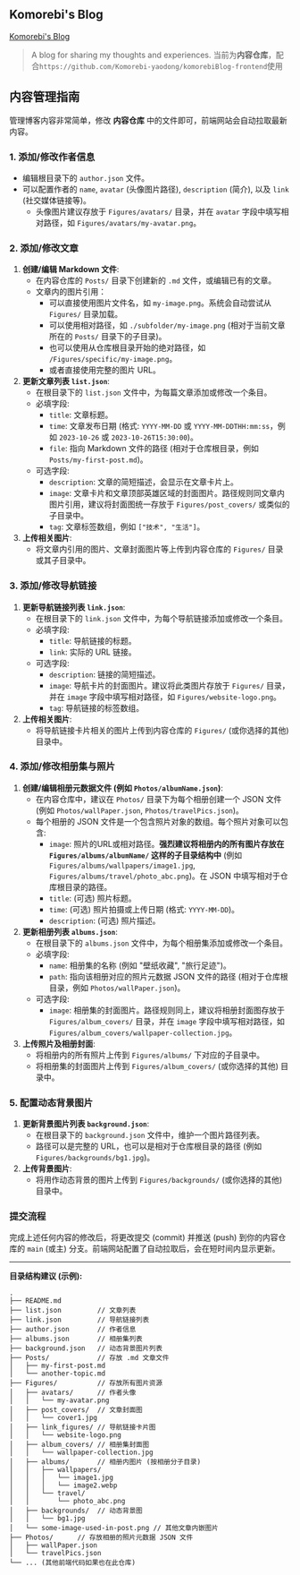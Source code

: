 ## Komorebi's Blog
[Komorebi's Blog](https://komorebi.001412.xyz)

> A blog for sharing my thoughts and experiences.
> 当前为**内容仓库**，配合`https://github.com/Komorebi-yaodong/komorebiBlog-frontend`使用

## 内容管理指南

管理博客内容非常简单，修改 **内容仓库** 中的文件即可，前端网站会自动拉取最新内容。

### 1. 添加/修改作者信息

*   编辑根目录下的 `author.json` 文件。
*   可以配置作者的 `name`, `avatar` (头像图片路径), `description` (简介), 以及 `link` (社交媒体链接等)。
    *   头像图片建议存放于 `Figures/avatars/` 目录，并在 `avatar` 字段中填写相对路径，如 `Figures/avatars/my-avatar.png`。

### 2. 添加/修改文章

1.  **创建/编辑 Markdown 文件**:
    *   在内容仓库的 `Posts/` 目录下创建新的 `.md` 文件，或编辑已有的文章。
    *   文章内的图片引用：
        *   可以直接使用图片文件名，如 `my-image.png`。系统会自动尝试从 `Figures/` 目录加载。
        *   可以使用相对路径，如 `./subfolder/my-image.png` (相对于当前文章所在的 `Posts/` 目录下的子目录)。
        *   也可以使用从仓库根目录开始的绝对路径，如 `/Figures/specific/my-image.png`。
        *   或者直接使用完整的图片 URL。
2.  **更新文章列表 `list.json`**:
    *   在根目录下的 `list.json` 文件中，为每篇文章添加或修改一个条目。
    *   必填字段:
        *   `title`: 文章标题。
        *   `time`: 文章发布日期 (格式: `YYYY-MM-DD` 或 `YYYY-MM-DDTHH:mm:ss`，例如 `2023-10-26` 或 `2023-10-26T15:30:00`)。
        *   `file`: 指向 Markdown 文件的路径 (相对于仓库根目录，例如 `Posts/my-first-post.md`)。
    *   可选字段:
        *   `description`: 文章的简短描述，会显示在文章卡片上。
        *   `image`: 文章卡片和文章顶部英雄区域的封面图片。路径规则同文章内图片引用，建议将封面图统一存放于 `Figures/post_covers/` 或类似的子目录中。
        *   `tag`: 文章标签数组，例如 `["技术", "生活"]`。
3.  **上传相关图片**:
    *   将文章内引用的图片、文章封面图片等上传到内容仓库的 `Figures/` 目录或其子目录中。

### 3. 添加/修改导航链接

1.  **更新导航链接列表 `link.json`**:
    *   在根目录下的 `link.json` 文件中，为每个导航链接添加或修改一个条目。
    *   必填字段:
        *   `title`: 导航链接的标题。
        *   `link`: 实际的 URL 链接。
    *   可选字段:
        *   `description`: 链接的简短描述。
        *   `image`: 导航卡片的封面图片。建议将此类图片存放于 `Figures/` 目录，并在 `image` 字段中填写相对路径，如 `Figures/website-logo.png`。
        *   `tag`: 导航链接的标签数组。
2.  **上传相关图片**:
    *   将导航链接卡片相关的图片上传到内容仓库的 `Figures/` (或你选择的其他) 目录中。

### 4. 添加/修改相册集与照片

1.  **创建/编辑相册元数据文件 (例如 `Photos/albumName.json`)**:
    *   在内容仓库中，建议在 `Photos/` 目录下为每个相册创建一个 JSON 文件 (例如 `Photos/wallPaper.json`, `Photos/travelPics.json`)。
    *   每个相册的 JSON 文件是一个包含照片对象的数组。每个照片对象可以包含:
        *   `image`: 照片的URL或相对路径。**强烈建议将相册内的所有图片存放在 `Figures/albums/albumName/` 这样的子目录结构中** (例如 `Figures/albums/wallpapers/image1.jpg`, `Figures/albums/travel/photo_abc.png`)。在 JSON 中填写相对于仓库根目录的路径。
        *   `title`: (可选) 照片标题。
        *   `time`: (可选) 照片拍摄或上传日期 (格式: `YYYY-MM-DD`)。
        *   `description`: (可选) 照片描述。
2.  **更新相册列表 `albums.json`**:
    *   在根目录下的 `albums.json` 文件中，为每个相册集添加或修改一个条目。
    *   必填字段:
        *   `name`: 相册集的名称 (例如 "壁纸收藏", "旅行足迹")。
        *   `path`: 指向该相册对应的照片元数据 JSON 文件的路径 (相对于仓库根目录，例如 `Photos/wallPaper.json`)。
    *   可选字段:
        *   `image`: 相册集的封面图片。路径规则同上，建议将相册封面图存放于 `Figures/album_covers/` 目录，并在 `image` 字段中填写相对路径，如 `Figures/album_covers/wallpaper-collection.jpg`。
3.  **上传照片及相册封面**:
    *   将相册内的所有照片上传到 `Figures/albums/` 下对应的子目录中。
    *   将相册集的封面图片上传到 `Figures/album_covers/` (或你选择的其他) 目录中。

### 5. 配置动态背景图片

1.  **更新背景图片列表 `background.json`**:
    *   在根目录下的 `background.json` 文件中，维护一个图片路径列表。
    *   路径可以是完整的 URL，也可以是相对于仓库根目录的路径 (例如 `Figures/backgrounds/bg1.jpg`)。
2.  **上传背景图片**:
    *   将用作动态背景的图片上传到 `Figures/backgrounds/` (或你选择的其他) 目录中。

### 提交流程

完成上述任何内容的修改后，将更改提交 (commit) 并推送 (push) 到你的内容仓库的 `main` (或主) 分支。前端网站配置了自动拉取后，会在短时间内显示更新。

---

**目录结构建议 (示例):**
```
.
├── README.md
├── list.json         // 文章列表
├── link.json         // 导航链接列表
├── author.json       // 作者信息
├── albums.json       // 相册集列表
├── background.json   // 动态背景图片列表
├── Posts/            // 存放 .md 文章文件
│   ├── my-first-post.md
│   └── another-topic.md
├── Figures/          // 存放所有图片资源
│   ├── avatars/      // 作者头像
│   │   └── my-avatar.png
│   ├── post_covers/  // 文章封面图
│   │   └── cover1.jpg
│   ├── link_figures/ // 导航链接卡片图
│   │   └── website-logo.png
│   ├── album_covers/ // 相册集封面图
│   │   └── wallpaper-collection.jpg
│   ├── albums/       // 相册内图片 (按相册分子目录)
│   │   ├── wallpapers/
│   │   │   └── image1.jpg
│   │   │   └── image2.webp
│   │   └── travel/
│   │       └── photo_abc.png
│   ├── backgrounds/  // 动态背景图
│   │   └── bg1.jpg
│   └── some-image-used-in-post.png // 其他文章内嵌图片
├── Photos/      // 存放相册的照片元数据 JSON 文件
│   ├── wallPaper.json
│   └── travelPics.json
└── ... (其他前端代码如果也在此仓库)
```
